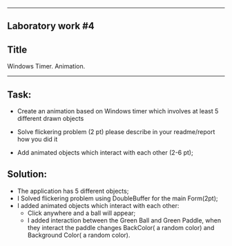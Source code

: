 
---
Laboratory work #4
---
Title
---
Windows Timer. Animation.

---
Task:
---
* Create an animation based on Windows timer which involves at least 5 different drawn objects

* Solve flickering problem (2 pt) please describe in your readme/report how you did it
* Add animated objects which interact with each other (2-6 pt);

Solution:
---
* The application has 5 different objects;
* I Solved flickering problem using DoubleBuffer for the main Form(2pt);
* I added animated objects which interact with each other:
    * Click anywhere and a ball will appear;
    * I added interaction between the Green Ball and Green Paddle, when they interact the paddle changes BackColor( a random color) and Background Color( a random color).



